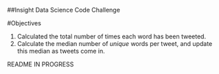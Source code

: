 ##Insight Data Science Code Challenge

#Objectives

1. Calculated the total number of times each word has been tweeted.
2. Calculate the median number of *unique* words per tweet, and update this median as tweets come in.

README IN PROGRESS
